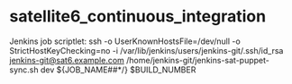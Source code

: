# satellite6_continuous_integration

Jenkins job scriptlet:
ssh -o UserKnownHostsFile=/dev/null -o StrictHostKeyChecking=no -i /var/lib/jenkins/users/jenkins-git/.ssh/id_rsa jenkins-git@sat6.example.com /home/jenkins-git/jenkins-sat-puppet-sync.sh dev ${JOB_NAME##*/} $BUILD_NUMBER
